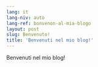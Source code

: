 ```yaml
---
lang: it
lang-niv: auto
lang-ref: bonvenon-al-mia-blogo
layout: post
slug: Benvenuto!
title: 'Benvenuti nel mio blog!'
---
```


Benvenuti nel mio blog!

